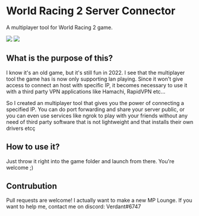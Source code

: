 # World Racing 2 Server Connector
A multiplayer tool for World Racing 2 game.

![](https://user-images.githubusercontent.com/18515671/160943154-ebd29b37-19ec-4687-899a-24d555c46e7b.png)
![](https://user-images.githubusercontent.com/18515671/160943055-99005aa8-f28a-4f2f-93ea-f38a78e5d94c.png)

## What is the purpose of this?
I know it's an old game, but it's still fun in 2022. I see that the multiplayer tool the game has is now only supporting lan playing. Since it won't give access to connect an host with specific IP, it becomes necessary to use it with a third party VPN applications like Hamachi, RapidVPN etc... 

So I created an multiplayer tool that gives you the power of connecting a specified IP. You can do port forwarding and share your server public, or you can even use services like ngrok to play with your friends without any need of third party software that is not lightweight and that installs their own drivers etcç

## How to use it?
Just throw it right into the game folder and launch from there. You're welcome ;)

## Contrubution
Pull requests are welcome! 
I actually want to make a new MP Lounge. If you want to help me, contact me on discord: Verdant#6747

